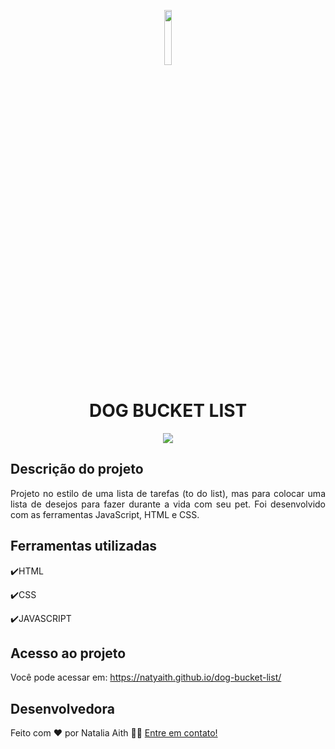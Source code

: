 <p align="center">
<img width=15% src="https://user-images.githubusercontent.com/61480327/213896040-905f3dd1-ed08-4329-a809-33ffb8d9c846.png"> 
<h1 align="center">DOG BUCKET LIST</h1>
</p>
<p align="center">
<img src="http://img.shields.io/static/v1?label=STATUS&message=CONCLUIDO&color=GREEN&style=for-the-badge"/>
</p>


## Descrição do projeto 

<p align="justify">
  Projeto no estilo de uma lista de tarefas (to do list), mas para colocar uma lista de desejos para fazer durante a vida com seu pet. Foi desenvolvido com as ferramentas JavaScript, HTML e CSS.

</p>

## Ferramentas utilizadas
:heavy_check_mark:HTML

:heavy_check_mark:CSS

:heavy_check_mark:JAVASCRIPT
###

## Acesso ao projeto

Você pode acessar em: https://natyaith.github.io/dog-bucket-list/

## Desenvolvedora

Feito com ❤️ por Natalia Aith 👋🏽 [Entre em contato!](https://www.linkedin.com/in/natalia-aith)

